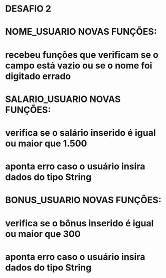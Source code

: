 # DESAFIO 2

# NOME_USUARIO NOVAS FUNÇÕES:
# recebeu funções que verificam se o campo está vazio ou se o nome foi digitado errado

# SALARIO_USUARIO NOVAS FUNÇÕES:
# verifica se o salário inserido é igual ou maior que 1.500
# aponta erro caso o usuário insira dados do tipo String

# BONUS_USUARIO NOVAS FUNÇÕES:
# verifica se o bônus inserido é igual ou maior que 300
# aponta erro caso o usuário insira dados do tipo String